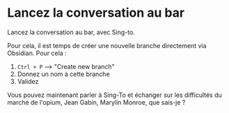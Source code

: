 # Lancez la conversation au bar

Lancez la conversation au bar, avec Sing-to. 

Pour cela, il est temps de créer une nouvelle branche directement via Obsidian. Pour cela : 

1. `Ctrl + P` --> "Create new branch"
2. Donnez un nom à cette branche
3. Validez

Vous pouvez maintenant parler à Sing-To et échanger sur les difficultés du marché de l'opium, Jean Gabin, Marylin Monroe, que sais-je ?


